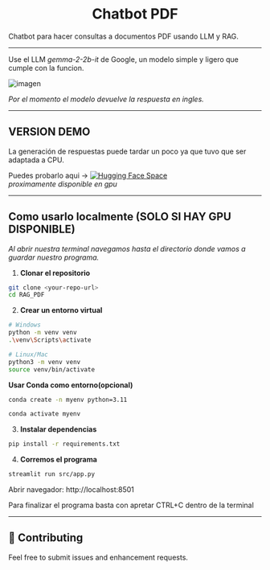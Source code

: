 
<div align="center">
   <h1><strong>Chatbot PDF</strong></h1>
</div>

Chatbot para hacer consultas a documentos PDF usando LLM y RAG.

---

Use el LLM *gemma-2-2b-it* de Google, un modelo simple y ligero que cumple con la funcion.


![imagen](https://i.imgur.com/TCwhKss.png)

*Por el momento el modelo devuelve la respuesta en ingles.*

---

<h2>VERSION DEMO</h2>  

La generación de respuestas puede tardar un poco ya que tuvo que ser adaptada a CPU.

Puedes probarlo aqui ->  [![Hugging Face Space](https://img.shields.io/badge/Hugging%20Face-Space-blue?logo=huggingface)](https://huggingface.co/spaces/M4tuuc/RAG_PDF)    
_proximamente disponible en gpu_

---

## Como usarlo localmente (SOLO SI HAY GPU DISPONIBLE) 
   _Al abrir nuestra terminal navegamos hasta el directorio donde vamos a guardar nuestro programa._

1. **Clonar el repositorio**
```bash
git clone <your-repo-url>
cd RAG_PDF
```

2. **Crear un entorno virtual**
```bash
# Windows
python -m venv venv
.\venv\Scripts\activate

# Linux/Mac
python3 -m venv venv
source venv/bin/activate
```

**Usar Conda como entorno(opcional)**
```bash
conda create -n myenv python=3.11

conda activate myenv

```


3. **Instalar dependencias**
```bash
pip install -r requirements.txt
```

4. **Corremos el programa**
```bash
streamlit run src/app.py
```
Abrir navegador: http://localhost:8501

Para finalizar el programa basta con apretar CTRL+C dentro de la terminal

---





## 🤝 Contributing

Feel free to submit issues and enhancement requests.


